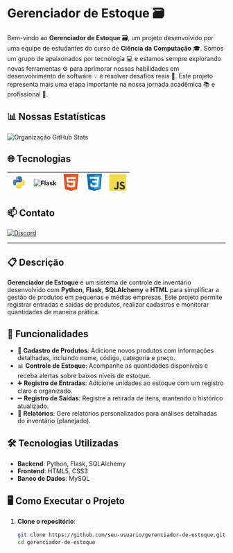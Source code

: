 # Gerenciador de Estoque 🗃️

Bem-vindo ao **Gerenciador de Estoque** 🗃️, um projeto desenvolvido por uma equipe de estudantes do curso de **Ciência da Computação** 🎓. Somos um grupo de apaixonados por tecnologia 💻 e estamos sempre explorando novas ferramentas ⚙️ para aprimorar nossas habilidades em desenvolvimento de software 💡 e resolver desafios reais 💪. Este projeto representa mais uma etapa importante na nossa jornada acadêmica 📚 e profissional 🚀.

## 📊 Nossas Estatísticas

![Organização GitHub Stats](https://github-readme-stats.vercel.app/api?username=Gerenciador-de-Estoque&repo=Estoque&show_icons=true&theme=react&count_private=true)

## 🌐 Tecnologias
| <img title="Python" alt="Python" width="40px" src="https://raw.githubusercontent.com/github/explore/master/topics/python/python.png"> | <img title="Flask" alt="Flask" width="40px" src="https://img.icons8.com/ios-filled/FFFFFF/flask.png"> | <img title="HTML" alt="HTML" width="40px" src="https://raw.githubusercontent.com/devicons/devicon/master/icons/html5/html5-original.svg"> | <img title="CSS" alt="CSS" width="40px" src="https://raw.githubusercontent.com/devicons/devicon/master/icons/css3/css3-original.svg"> | <img title="JavaScript" alt="JavaScript" width="40px" src="https://raw.githubusercontent.com/devicons/devicon/master/icons/javascript/javascript-original.svg"> |
|--|--|--|--|--|

## 📫 Contato
[![Discord](https://img.shields.io/badge/Discord-7289DA?style=for-the-badge&logo=discord&logoColor=white)](https://discord.com/users/seuperfil)

---

## 📋 Descrição

**Gerenciador de Estoque** é um sistema de controle de inventário desenvolvido com **Python**, **Flask**, **SQLAlchemy** e **HTML** para simplificar a gestão de produtos em pequenas e médias empresas. Este projeto permite registrar entradas e saídas de produtos, realizar cadastros e monitorar quantidades de maneira prática.

## 🚀 Funcionalidades

- 📝 **Cadastro de Produtos**: Adicione novos produtos com informações detalhadas, incluindo nome, código, categoria e preço.
- 📊 **Controle de Estoque**: Acompanhe as quantidades disponíveis e receba alertas sobre baixos níveis de estoque.
- ➕ **Registro de Entradas**: Adicione unidades ao estoque com um registro claro e organizado.
- ➖ **Registro de Saídas**: Registre a retirada de itens, mantendo o histórico atualizado.
- 📑 **Relatórios**: Gere relatórios personalizados para análises detalhadas do inventário (planejado).

## 🛠️ Tecnologias Utilizadas

- **Backend**: Python, Flask, SQLAlchemy
- **Frontend**: HTML5, CSS3
- **Banco de Dados**: MySQL

## 🖥️ Como Executar o Projeto

1. **Clone o repositório**:
   ```bash
   git clone https://github.com/seu-usuario/gerenciador-de-estoque.git
   cd gerenciador-de-estoque
